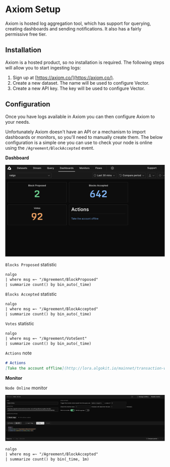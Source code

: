 # Axiom Setup

Axiom is hosted log aggregation tool, which has support for querying, creating dashboards and sending notifications. It also has a fairly permissive free tier.

## Installation

Axiom is a hosted product, so no installation is required. The following steps will allow you to start ingesting logs:

1. Sign up at [https://axiom.co/](https://axiom.co/).
1. Create a new dataset. The name will be used to configure Vector.
1. Create a new API key. The key will be used to configure Vector.

## Configuration

Once you have logs available in Axiom you can then configure Axiom to your needs.

Unfortunately Axiom doesn't have an API or a mechanism to import dashboards or monitors, so you'll need to manually create them. The below configuration is a simple one you can use to check your node is online using the `/Agreement/BlockAccepted` event.

**Dashboard**

![Dashboard](./images/dashboard.png "Dashboard")

`Blocks Proposed` statistic
```apl
nalgo
| where msg =~ "/Agreement/BlockProposed"
| summarize count() by bin_auto(_time)
```

`Blocks Accepted` statistic
```apl
nalgo
| where msg =~ "/Agreement/BlockAccepted"
| summarize count() by bin_auto(_time)
```

`Votes` statistic
```apl
nalgo
| where msg =~ "/Agreement/VoteSent"
| summarize count() by bin_auto(_time)
```

`Actions` note
```md
# Actions
[Take the account offline](http://lora.algokit.io/mainnet/transaction-wizard?type[0]=keyreg&sender[0]=YOUR_ADDRESS_GOES_HERE)
```

**Monitor**

`Node Online` monitor

![Monitor](./images/node_online_monitor.png "Monitor")

```apl
nalgo
| where msg =~ "/Agreement/BlockAccepted"
| summarize count() by bin(_time, 1m)
```
